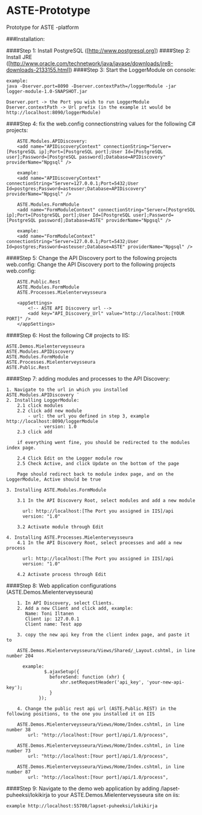 # ASTE-Prototype
Prototype for ASTE -platform

###Installation:

####Step 1: Install PostgreSQL ([http://www.postgresql.org])
####Step 2: Install JRE ([http://www.oracle.com/technetwork/java/javase/downloads/jre8-downloads-2133155.html])
####Step 3: Start the LoggerModule on console:

    example:
    java -Dserver.port=8090 -Dserver.contextPath=/loggerModule -jar logger-module-1.0-SNAPSHOT.jar

    Dserver.port -> the Port you wish to run LoggerModule
    Dserver.contextPath -> Url prefix (in the example it would be http://localhost:8090/loggerModule)

####Step 4: fix the web.config connectionstring values for the following C# projects:

        ASTE.Modules.APIDiscovery:
        <add name="APIDiscoveryContext" connectionString="Server=[PostgreSQL ip];Port=[PostgreSQL port];User Id=[PostgreSQL user];Password=[PostgreSQL password];Database=APIDiscovery" providerName="Npgsql" />

        example:
        <add name="APIDiscoveryContext" connectionString="Server=127.0.0.1;Port=5432;User Id=postgres;Password=asteuser;Database=APIDiscovery" providerName="Npgsql" />
    
        ASTE.Modules.FormModule
        <add name="FormModuleContext" connectionString="Server=[PostgreSQL ip];Port=[PostgreSQL port];User Id=[PostgreSQL user];Password=[PostgreSQL password];Database=ASTE" providerName="Npgsql" />

        example:
    	<add name="FormModuleContext" connectionString="Server=127.0.0.1;Port=5432;User Id=postgres;Password=asteuser;Database=ASTE" providerName="Npgsql" />

####Step 5: Change the API Discovery port to the following projects web.config:
    	Change the API Discovery port to the following projects web.config:
    	
    	ASTE.Public.Rest
		ASTE.Modules.FormModule
		ASTE.Processes.Mielenterveysseura
	
		<appSettings>
    		<!-- ASTE API Discovery url -->
    		<add key="API_Discovery_Url" value="http://localhost:[YOUR PORT]" />
  		</appSettings>

    
####Step 6: Host the following C# projects to IIS:

	ASTE.Demos.Mielenterveysseura
	ASTE.Modules.APIDiscovery
	ASTE.Modules.FormModule
	ASTE.Processes.Mielenterveysseura
	ASTE.Public.Rest
	

####Step 7: adding modules and processes to the API Discovery:
	
	1. Navigate to the url in which you installed ASTE.Modules.APIDiscovery	¨
	2. Installing LoggerModule:
		2.1 click modules
		2.2 click add new module
			- url: the url you defined in step 3, example http://localhost:8090/loggerModule
		        - version: 1.0
		2.3 click add
		    
		if everything went fine, you should be redirected to the modules index page.
		
		2.4 Click Edit on the Logger module row
		2.5 Check Active, and click Update on the bottom of the page
		
		Page should redirect back to module index page, and on the LoggerModule, Active should be true
		
	3. Installing ASTE.Modules.FormModule
		
		3.1 In the API Discovery Root, select modules and add a new module
		  
		  url: http://localhost:[The Port you assigned in IIS]/api
		  version: "1.0"
		  
		3.2 Activate module through Edit

	4. Installing ASTE.Processes.Mielenterveysseura
		4.1 In the API Discovery Root, select processes and add a new process
		  
		  url: http://localhost:[The Port you assigned in IIS]/api
		  version: "1.0"
		  
		4.2 Activate process through Edit


####Step 8: Web application configurations (ASTE.Demos.Mielenterveysseura)

		1. In API Discovery, select Clients.
		2. Add a new Client and click add, example:
		   Name: Toni Iltanen
		   Client ip: 127.0.0.1
		   Client name: Test app
		
		3. copy the new api key from the client index page, and paste it to 
		
		ASTE.Demos.Mielenterveysseura/Views/Shared/_Layout.cshtml, in line number 204
		  
		  example:
		          $.ajaxSetup({
		            beforeSend: function (xhr) {
		                xhr.setRequestHeader('api_key', 'your-new-api-key');
		            }
		        });
		        
		4. Change the public rest api url (ASTE.Public.REST) in the following positions, to the one you installed it on IIS
		
		ASTE.Demos.Mielenterveysseura/Views/Home/Index.cshtml, in line number 38
		    url: "http://localhost:[Your port]/api/1.0/process",
		    
		ASTE.Demos.Mielenterveysseura/Views/Home/Index.cshtml, in line number 73
		    url: "http://localhost:[Your port]/api/1.0/process",
		    
		ASTE.Demos.Mielenterveysseura/Views/Home/Index.cshtml, in line number 87
		    url: "http://localhost:[Your port]/api/1.0/process",
    
####Step 9: Navigate to the demo web application by adding /lapset-puheeksi/lokikirja to your ASTE.Demos.Mielenterveysseura site on iis:
	
	example http://localhost:55708/lapset-puheeksi/lokikirja




